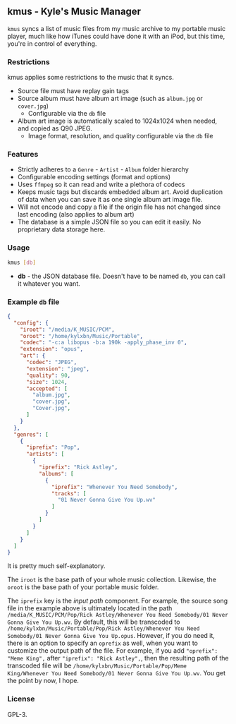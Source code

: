 ## kmus - Kyle's Music Manager

`kmus` syncs a list of music files from my music archive to my portable music player, much like how iTunes could have done it with an iPod, but this time, you're in control of everything.

### Restrictions

kmus applies some restrictions to the music that it syncs.

- Source file must have replay gain tags
- Source album must have album art image (such as `album.jpg` or `cover.jpg`)
    - Configurable via the `db` file
- Album art image is automatically scaled to 1024x1024 when needed, and copied as Q90 JPEG.
    - Image format, resolution, and quality configurable via the `db` file

### Features

- Strictly adheres to a `Genre` - `Artist` - `Album` folder hierarchy
- Configurable encoding settings (format and options)
- Uses `ffmpeg` so it can read and write a plethora of codecs
- Keeps music tags but discards embedded album art. Avoid duplication of data when you can save it as one single album art image file.
- Will not encode and copy a file if the origin file has not changed since last encoding (also applies to album art)
- The database is a simple JSON file so you can edit it easily. No proprietary data storage here.

### Usage

```bash
kmus [db]
```

* **db** - the JSON database file. Doesn't have to be named `db`, you can call it whatever you want.

### Example `db` file

```json
{
  "config": {
    "iroot": "/media/K_MUSIC/PCM",
    "oroot": "/home/kylxbn/Music/Portable",
    "codec": "-c:a libopus -b:a 190k -apply_phase_inv 0",
    "extension": "opus",
    "art": {
      "codec": "JPEG",
      "extension": "jpeg",
      "quality": 90,
      "size": 1024,
      "accepted": [
        "album.jpg",
        "cover.jpg",
        "Cover.jpg",
      ]
    }
  },
  "genres": [
    {
      "iprefix": "Pop",
      "artists": [
        {
          "iprefix": "Rick Astley",
          "albums": [
            {
              "iprefix": "Whenever You Need Somebody",
              "tracks": [
                "01 Never Gonna Give You Up.wv"
              ]
            }
          ]
        }
      ]
    }
  ]
}
```

It is pretty much self-explanatory.

The `iroot` is the base path of your whole music collection. Likewise, the `oroot` is the base path of your portable music folder.

The `iprefix` key is the *input path* component. For example, the source song file in the example above is ultimately located in the path `/media/K_MUSIC/PCM/Pop/Rick Astley/Whenever You Need Somebody/01 Never Gonna Give You Up.wv`. By default, this will be transcoded to `/home/kylxbn/Music/Portable/Pop/Rick Astley/Whenever You Need Somebody/01 Never Gonna Give You Up.opus`. However, if you do need it, there is an option to specify an `oprefix` as well, when you want to customize the output path of the file. For example, if you add `"oprefix": "Meme King",` after `"iprefix": "Rick Astley",`, then the resulting path of the transcoded file will be `/home/kylxbn/Music/Portable/Pop/Meme King/Whenever You Need Somebody/01 Never Gonna Give You Up.wv`. You get the point by now, I hope.

### License

GPL-3.
